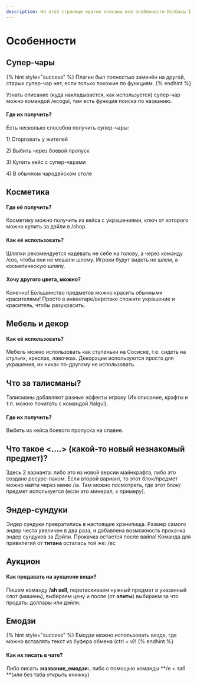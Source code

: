 ```yaml
---
description: На этой странице кратко описаны все особенности Колбасы 1.17.1
---
```


# Особенности

## Супер-чары

{% hint style="success" %}
Плагин был полностью заменён на другой, старых супер-чар нет, если только похожие по функциям.
{% endhint %}

Узнать описание (куда накладывается, как используется) супер-чар можно командой /ecogui, там есть функция поиска по названию.

####

#### Где их получить?

Есть несколько способов получить супер-чары:

1\) Сторговать у жителей

2\) Выбить через боевой пропуск

3\) Купить кейс с супер-чарами

4\) В обычном чародейском столе



## Косметика

#### Где её получить?

Косметику можно получить из кейса с украшениями, ключ от которого можно купить за дэйли в /shop.

#### Как её использовать?

Шляпки рекомендуется надевать не себе на голову, а через команду /cos, чтобы они не мешали шлему. Игроки будут видеть не шлем, а косметическую шляпу.

#### Хочу другого цвета, можно?

Конечно! Большинство предметов можно красить обычными красителями! Просто в инвентаре/верстаке сложите украшение и краситель, чтобы разукрасить.



## Мебель и декор

#### Как её использовать?

Мебель можно использовать как ступеньки на Сосиске, т.е. сидеть на стульях, креслах, лавочках. Декорации используются просто для украшения, их никак по-другому не использовать.



## Что за талисманы?

Талисманы добавляют разные эффекты игроку (Их описание, крафты и т.п. можно почитать с командой /talgui).

#### Где их получить?

Выбить из кейса боевого пропуска на спавне.



## Что такое <....> (какой-то новый незнакомый предмет)?

Здесь 2 варианта: либо это из новой версии майнкрафта, либо это создано ресурс-паком. Если второй вариант, то этот блок/предмет можно найти через меню /ia. Там можно посмотреть, где этот блок/предмет используется (если это минерал, к примеру).



## Эндер-сундуки

Эндер сундуки превратились в настоящие хранилища. Размер самого эндер честа увеличен в два раза, и добавлена возможность прокачка эндер сундуков за Дэйли. Прокачка остается после вайпа! Команда для привилегий от **титана** осталась той же: /ec



## Аукцион

#### Как продавать на аукционе вещи?

Пишем команду **/ah sell**, перетаскиваем нужный предмет в указанный слот (мишень), выбираем цену и после (от **элиты**) выбираем за что продать: доллары или дэйли.





## Емодзи

{% hint style="success" %}
Емодзи можно использовать везде, где можно вставлять текст из буфера обмена (ctrl + v)!
{% endhint %}

#### Как их писать в чате?

Либо писать **:название\_емодзи:**, либо с помощью команды **/e + таб **(или без таба открыть книжку)



